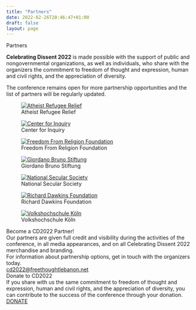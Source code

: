 ```yaml
---
title: "Partners"
date: 2022-02-26T20:46:47+01:00
draft: false
layout: page
---
```


<div class="title">Partners</div>

<div class="partners-blurb">
<p><strong>Celebrating Dissent 2022</strong> is made possible with the support of public and nongovernmental organizations, as well as individuals, who share with the organizers the commitment to freedom of thought and expression, human and civil rights, and the appreciation of diversity. </p>
<p>The conference remains open for more partnership opportunities and the list of partners will be regularly updated.</p>
</div>

<div id="partner-logos">
	<div>
	<div class="partner-logo partner1"><figure><a target="_blank" href="https://atheist-refugees.com/en/"><img src="/partners/partners_arr.jpg" alt="Atheist Refugee Relief"></a><figcaption>Atheist Refugee Relief</figcaption></figure></div>
	<div class="partner-logo partner2"><figure><a target="_blank" href="https://centerforinquiry.org/"><img src="/partners/Partners_cfi.jpg" alt="Center for Inquiry"></a><figcaption>Center for Inquiry</figcaption></figure></div>
	<div class="partner-logo partner3"><figure><a target="_blank" href="https://ffrf.org/"><img src="/partners/partners_ffrf.jpg" alt="Freedom From Religion Foundation"></a><figcaption>Freedom From Religion Foundation</figcaption></figure></div>
	</div>
	<div>
	<div class="partner-logo partner4"><figure><a target="_blank" href="https://www.giordano-bruno-stiftung.de/en"><img src="/partners/partners_gbs.jpg" alt="Giordano Bruno Stiftung"></a><figcaption>Giordano Bruno Stiftung</figcaption></figure></div>
	<div class="partner-logo partner5"><figure><a target="_blank" href="https://www.secularism.org.uk/"><img src="/partners/partners_nss.jpg" alt="National Secular Society"></a><figcaption>National Secular Society</figcaption></figure></div>
	<div class="partner-logo partner6"><figure><a target="_blank" href="https://richarddawkins.net/"><img src="/partners/Partners_rdf.png" alt="Richard Dawkins Foundation"></a><figcaption>Richard Dawkins Foundation</figcaption></figure></div>
	</div>
	<div>
	<div class="partner-logo partner7"><figure><a target="_blank" href="https://vhs-koeln.de/"><img src="/partners/partners_vhs.jpg" alt="Volkshochschule Köln"></a><figcaption>Volkshochschule Köln</figcaption></figure></div>
	</div>
</div>
<div class="line"></div>
<div class="partner-boxes">
<div id="become-partner" class="bg-purple">
	<div>
	<div class="title">Become a CD2022 Partner!</div>
	<div class="text">Our partners are given full credit and visibility during the activities of the conference, in all media appearances, and on all Celebrating Dissent 2022 merchandise and branding.</div>
	<div>For information about partnership options, get in touch with the organizers today.</div>
	<a class="barid" href="mailto:cd2022@freethoughtlebanon.net">cd2022@freethoughtlebanon.net</a>
	</div>
</div>

<div id="donate-box" class="border-purple">
	<div>
	<div class="title">Donate to CD2022</div>
	<div class="text">If you share with us the same commitment to freedom of thought and expression, human and civil rights, and the appreciation of diversity, you can contribute to the success of the conference through your donation.</div>
	<a class="button" target="_blank" href="https://www.paypal.com/donate/?hosted_button_id=8K5YV9UHGFUAC">DONATE</a><br>
	</div>
</div>

</div>
